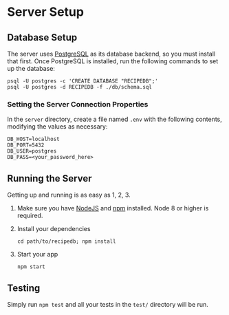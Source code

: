 # Server Setup

## Database Setup

The server uses [PostgreSQL](https://www.postgresql.org/) as its database backend, so you must install that first.  Once PostgreSQL is installed, run the following commands to set up the database:

```
psql -U postgres -c 'CREATE DATABASE "RECIPEDB";'
psql -U postgres -d RECIPEDB -f ./db/schema.sql
```

### Setting the Server Connection Properties

In the `server` directory, create a file named `.env` with the following contents, modifying the values as necessary:

```
DB_HOST=localhost
DB_PORT=5432
DB_USER=postgres
DB_PASS=<your_password_here>
```

## Running the Server

Getting up and running is as easy as 1, 2, 3.

1. Make sure you have [NodeJS](https://nodejs.org/) and [npm](https://www.npmjs.com/) installed.  Node 8 or higher is required.
2. Install your dependencies

    ```
    cd path/to/recipedb; npm install
    ```

3. Start your app

    ```
    npm start
    ```

## Testing

Simply run `npm test` and all your tests in the `test/` directory will be run.